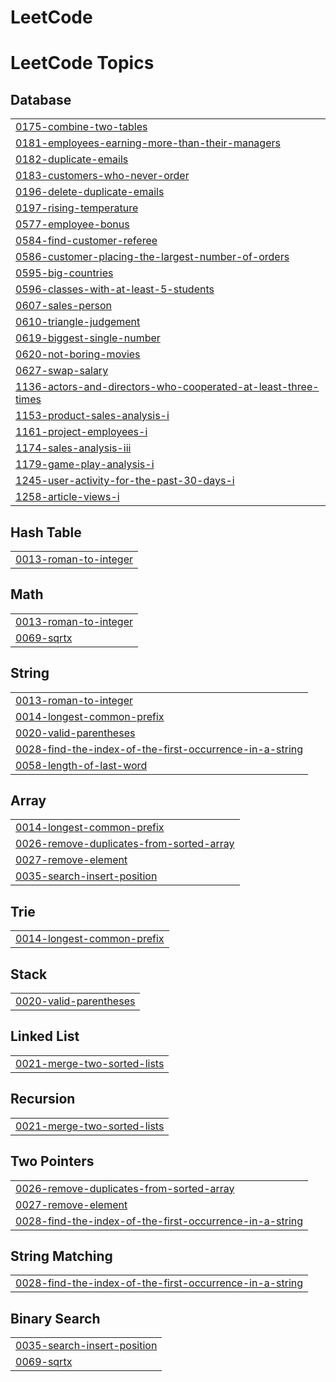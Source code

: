 # LeetCode
<!---LeetCode Topics Start-->
# LeetCode Topics
## Database
|  |
| ------- |
| [0175-combine-two-tables](https://github.com/saeed174/LeetCode/tree/master/0175-combine-two-tables) |
| [0181-employees-earning-more-than-their-managers](https://github.com/saeed174/LeetCode/tree/master/0181-employees-earning-more-than-their-managers) |
| [0182-duplicate-emails](https://github.com/saeed174/LeetCode/tree/master/0182-duplicate-emails) |
| [0183-customers-who-never-order](https://github.com/saeed174/LeetCode/tree/master/0183-customers-who-never-order) |
| [0196-delete-duplicate-emails](https://github.com/saeed174/LeetCode/tree/master/0196-delete-duplicate-emails) |
| [0197-rising-temperature](https://github.com/saeed174/LeetCode/tree/master/0197-rising-temperature) |
| [0577-employee-bonus](https://github.com/saeed174/LeetCode/tree/master/0577-employee-bonus) |
| [0584-find-customer-referee](https://github.com/saeed174/LeetCode/tree/master/0584-find-customer-referee) |
| [0586-customer-placing-the-largest-number-of-orders](https://github.com/saeed174/LeetCode/tree/master/0586-customer-placing-the-largest-number-of-orders) |
| [0595-big-countries](https://github.com/saeed174/LeetCode/tree/master/0595-big-countries) |
| [0596-classes-with-at-least-5-students](https://github.com/saeed174/LeetCode/tree/master/0596-classes-with-at-least-5-students) |
| [0607-sales-person](https://github.com/saeed174/LeetCode/tree/master/0607-sales-person) |
| [0610-triangle-judgement](https://github.com/saeed174/LeetCode/tree/master/0610-triangle-judgement) |
| [0619-biggest-single-number](https://github.com/saeed174/LeetCode/tree/master/0619-biggest-single-number) |
| [0620-not-boring-movies](https://github.com/saeed174/LeetCode/tree/master/0620-not-boring-movies) |
| [0627-swap-salary](https://github.com/saeed174/LeetCode/tree/master/0627-swap-salary) |
| [1136-actors-and-directors-who-cooperated-at-least-three-times](https://github.com/saeed174/LeetCode/tree/master/1136-actors-and-directors-who-cooperated-at-least-three-times) |
| [1153-product-sales-analysis-i](https://github.com/saeed174/LeetCode/tree/master/1153-product-sales-analysis-i) |
| [1161-project-employees-i](https://github.com/saeed174/LeetCode/tree/master/1161-project-employees-i) |
| [1174-sales-analysis-iii](https://github.com/saeed174/LeetCode/tree/master/1174-sales-analysis-iii) |
| [1179-game-play-analysis-i](https://github.com/saeed174/LeetCode/tree/master/1179-game-play-analysis-i) |
| [1245-user-activity-for-the-past-30-days-i](https://github.com/saeed174/LeetCode/tree/master/1245-user-activity-for-the-past-30-days-i) |
| [1258-article-views-i](https://github.com/saeed174/LeetCode/tree/master/1258-article-views-i) |
## Hash Table
|  |
| ------- |
| [0013-roman-to-integer](https://github.com/saeed174/LeetCode/tree/master/0013-roman-to-integer) |
## Math
|  |
| ------- |
| [0013-roman-to-integer](https://github.com/saeed174/LeetCode/tree/master/0013-roman-to-integer) |
| [0069-sqrtx](https://github.com/saeed174/LeetCode/tree/master/0069-sqrtx) |
## String
|  |
| ------- |
| [0013-roman-to-integer](https://github.com/saeed174/LeetCode/tree/master/0013-roman-to-integer) |
| [0014-longest-common-prefix](https://github.com/saeed174/LeetCode/tree/master/0014-longest-common-prefix) |
| [0020-valid-parentheses](https://github.com/saeed174/LeetCode/tree/master/0020-valid-parentheses) |
| [0028-find-the-index-of-the-first-occurrence-in-a-string](https://github.com/saeed174/LeetCode/tree/master/0028-find-the-index-of-the-first-occurrence-in-a-string) |
| [0058-length-of-last-word](https://github.com/saeed174/LeetCode/tree/master/0058-length-of-last-word) |
## Array
|  |
| ------- |
| [0014-longest-common-prefix](https://github.com/saeed174/LeetCode/tree/master/0014-longest-common-prefix) |
| [0026-remove-duplicates-from-sorted-array](https://github.com/saeed174/LeetCode/tree/master/0026-remove-duplicates-from-sorted-array) |
| [0027-remove-element](https://github.com/saeed174/LeetCode/tree/master/0027-remove-element) |
| [0035-search-insert-position](https://github.com/saeed174/LeetCode/tree/master/0035-search-insert-position) |
## Trie
|  |
| ------- |
| [0014-longest-common-prefix](https://github.com/saeed174/LeetCode/tree/master/0014-longest-common-prefix) |
## Stack
|  |
| ------- |
| [0020-valid-parentheses](https://github.com/saeed174/LeetCode/tree/master/0020-valid-parentheses) |
## Linked List
|  |
| ------- |
| [0021-merge-two-sorted-lists](https://github.com/saeed174/LeetCode/tree/master/0021-merge-two-sorted-lists) |
## Recursion
|  |
| ------- |
| [0021-merge-two-sorted-lists](https://github.com/saeed174/LeetCode/tree/master/0021-merge-two-sorted-lists) |
## Two Pointers
|  |
| ------- |
| [0026-remove-duplicates-from-sorted-array](https://github.com/saeed174/LeetCode/tree/master/0026-remove-duplicates-from-sorted-array) |
| [0027-remove-element](https://github.com/saeed174/LeetCode/tree/master/0027-remove-element) |
| [0028-find-the-index-of-the-first-occurrence-in-a-string](https://github.com/saeed174/LeetCode/tree/master/0028-find-the-index-of-the-first-occurrence-in-a-string) |
## String Matching
|  |
| ------- |
| [0028-find-the-index-of-the-first-occurrence-in-a-string](https://github.com/saeed174/LeetCode/tree/master/0028-find-the-index-of-the-first-occurrence-in-a-string) |
## Binary Search
|  |
| ------- |
| [0035-search-insert-position](https://github.com/saeed174/LeetCode/tree/master/0035-search-insert-position) |
| [0069-sqrtx](https://github.com/saeed174/LeetCode/tree/master/0069-sqrtx) |
<!---LeetCode Topics End-->